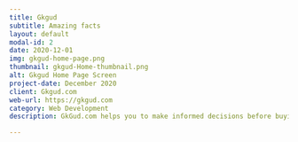 ```yaml
---
title: Gkgud
subtitle: Amazing facts
layout: default
modal-id: 2
date: 2020-12-01
img: gkgud-home-page.png
thumbnail: gkgud-Home-thumbnail.png
alt: Gkgud Home Page Screen
project-date: December 2020
client: Gkgud.com
web-url: https://gkgud.com
category: Web Development
description: GkGud.com helps you to make informed decisions before buying the products. We consider the best prices, best quality, and customer favorites.

---
```

